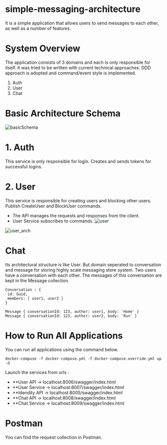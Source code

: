 # simple-messaging-architecture
It is a simple application that allows users to send messages to each other, as well as a number of features.

# System Overview

The application consists of 3 domains and each is only responsible for itself. It was tried to be written with current technical approaches.
DDD approach is adopted and command/event style is implemented.

1. Auth
2. User
3. Chat

# Basic Architecture Schema

![basicSchema](https://user-images.githubusercontent.com/536455/133866564-3a1d79ca-28e6-45a1-8e32-e004f952be74.PNG )

# 1. Auth
 This service is only responsible for login. Creates and sends tokens for successful logins.
 
# 2. User
This service is responsible for creating users and blocking other users. Publish CreateUser and BlockUser commands.

* The API manages the requests and responses from the client.
* User Service subscribes to commands.
![user](https://user-images.githubusercontent.com/536455/133866894-75c5d513-6c98-4fec-b251-cf2fe6ba5748.PNG)

![user_arch](https://user-images.githubusercontent.com/536455/133867125-e18eadeb-b13c-4117-a6ac-f86d508b6204.PNG)

# Chat 

Its architectural structure is like User. But domain seperated to conversation and message for storing highly scale messaging store system.
Two users have a conversation with each other. The messages of this conversation are kept in the Message collection.
```
Conversation : {
 id: Guid,
 members: [ user1, user2 ]
}
```
```
Message { conversationId: 123, author: user1, body: 'Home' }
Message { conversationId: 123, author: user2, body: 'Run' }
```

# How to Run All Applications

You can run all applications using the command below.
```
docker-compose -f docker-compose.yml -f docker-compose.override.yml up -d

```
Launch the services from urls :

* **User API      -> localhost:8006/swagger/index.html
* **User Service  -> localhost:8007/swagger/index.html
* **Idendity API  -> localhost:8005/swagger/index.html
* **Chat API      -> localhost:8008/swagger/index.html
* **Chat Service  -> localhost:8009/swagger/index.html

# Postman
You can find the request collection in Postman.

